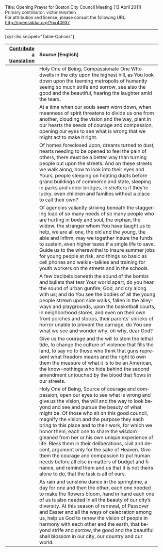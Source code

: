 <html>
<head></head>
<body>
Title: Opening Prayer for Boston City Council Meeting (13 April 2011)<br />
Primary contributor: victor.reinstein<br />
For attribution and license, please consult the following URL: <a href="http://opensiddur.org/?p=40937">http://opensiddur.org/?p=40937</a>
<p />
<hr />

[xyz-ihs snippet="Table-Options"]<table style="margin-left: auto; margin-right: auto;" class="draggable">
<thead><tr><th id="x" style="text-align: right;"><a href="/translate/" target="_blank" rel="noopener">Contribute a translation</a></th><th style="text-align: left;">Source (English)</th></tr></thead>
<tbody>
<tr><td style="vertical-align:top;">
<div class="liturgy" lang="he" style="text-align: right;">

</div></td>

<td style="vertical-align:top;">
<div class="english" lang="en" style="text-align: left;">
Holy One of Being, Compassionate One 
Who dwells in the city upon the highest hill, 
as You look down upon the teeming metropolis of humanity 
seeing so much strife and sorrow, 
see also the good and the beautiful, 
hearing the laughter amid the tears.
</div></td></tr>


<tr><td style="vertical-align:top;">
<div class="liturgy" lang="he" style="text-align: right;">

</div></td>

<td style="vertical-align:top;">
<div class="english" lang="en" style="text-align: left;">
At a time when our souls seem worn down, 
when meanness of spirit threatens to divide us one from another, 
clouding the vision and the way, 
plant in our hearts the seeds of courage and compassion, 
opening our eyes to see what is wrong 
that we might act to make it right.
</div></td></tr>


<tr><td style="vertical-align:top;">
<div class="liturgy" lang="he" style="text-align: right;">

</div></td>

<td style="vertical-align:top;">
<div class="english" lang="en" style="text-align: left;">
Of homes foreclosed upon, 
dreams turned to dust, 
hearts needing to be opened to feel the pain of others, 
there must be a better way than turning people out upon the streets. 
And on these streets we walk along, 
how to look into their eyes and Yours, 
people sleeping on heating ducts before grand buildings of commerce and state, 
sleeping in parks and under bridges, in shelters if they’re lucky, 
even children and families without a place to call their own? 
</div></td></tr>


<tr><td style="vertical-align:top;">
<div class="liturgy" lang="he" style="text-align: right;">

</div></td>

<td style="vertical-align:top;">
<div class="english" lang="en" style="text-align: left;">
Of agencies valiantly striving beneath the staggering load 
of so many needs of so many people who are hurting in body and soul, 
the orphan, the widow, the stranger whom You have taught us to help, 
we are all one, the old and the young, the able and infirm, 
may we together insure the funds to sustain, 
even higher taxes if a single life to save. 
Guide us to the wherewithal to insure summer jobs for young people at risk, 
and things so basic as cell phones and walkie-talkies 
and training for youth workers on the streets and in the schools.
</div></td></tr>


<tr><td style="vertical-align:top;">
<div class="liturgy" lang="he" style="text-align: right;">

</div></td>

<td style="vertical-align:top;">
<div class="english" lang="en" style="text-align: left;">
A few decibels beneath the sound of the bombs and bullets 
that tear Your world apart, 
do you hear the sound of urban gunfire, God, 
and cry along with us; 
and do You see the bodies of all the young people strewn upon side walks, 
fallen in the alleyways and playgrounds, 
upon the basketball courts, 
in neighborhood stores, 
and even on their own front porches and stoops, 
their parents’ shrieks of horror unable to prevent the carnage, 
do You see what we see and wonder why, oh why, dear God? 
</div></td></tr>


<tr><td style="vertical-align:top;">
<div class="liturgy" lang="he" style="text-align: right;">

</div></td>

<td style="vertical-align:top;">
<div class="english" lang="en" style="text-align: left;">
Give us the courage and the will to stem the lethal tide, 
to change the culture of violence that fills the land, 
to say no to those who think that guns represent what freedom means 
and the right to own them the measure of what it is to be an American, 
the know-nothings who hide behind the second amendment 
untouched by the blood that flows in our streets. 
</div></td></tr>


<tr><td style="vertical-align:top;">
<div class="liturgy" lang="he" style="text-align: right;">

</div></td>

<td style="vertical-align:top;">
<div class="english" lang="en" style="text-align: left;">
Holy One of Being, Source of courage and compassion, 
open our eyes to see what is wrong and give us the vision, 
the will and the way to look beyond 
and see and pursue the beauty of what might be. 
Of those who sit on this good council, 
magnify the vision and the purpose they each bring to this place 
and to their work, for which we honor them, 
each one to share the wisdom gleaned 
from her or his own unique experience of life. 
Bless them in their deliberations, civil and decent, 
argument only for the sake of Heaven. 
Give them the courage and compassion 
to put human needs before all else in matters of budget and finance, 
and remind them and us that it is not theirs alone to do, 
that the task is all of ours. 
</div></td></tr>


<tr><td style="vertical-align:top;">
<div class="liturgy" lang="he" style="text-align: right;">

</div></td>

<td style="vertical-align:top;">
<div class="english" lang="en" style="text-align: left;">
As rain and sunshine dance in the springtime, 
a day for one and then the other, 
each one needed to make the flowers bloom, 
hand in hand each one of us is also needed 
in all the beauty of our city’s diversity. 
At this season of renewal, 
of Passover and Easter and all the ways of celebration among us, 
help us God to renew the vision of people in harmony 
with each other and the earth, 
that beyond strife and sorrow, 
the good and the beautiful shall blossom in our city, 
our country and our world.  
</div></td></tr>
</tbody></table>

&nbsp;
</body>
</html>